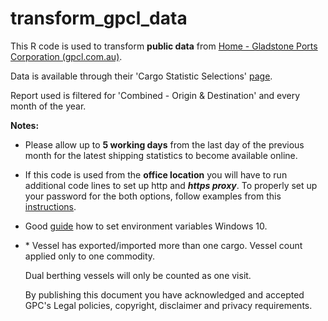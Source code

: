 # transform_gpcl_data

This R code is used to transform **public data** from [Home - Gladstone Ports Corporation (gpcl.com.au)](https://www.gpcl.com.au/).

Data is available through their 'Cargo Statistic Selections' [page](https://content3.gpcl.com.au/viewcontent/CargoComparisonsSelection/ "GPCL Report").

Report used is filtered for 'Combined - Origin & Destination' and every month of the year.

**Notes:**

-   Please allow up to **5 working days** from the last day of the previous month for the latest shipping statistics to become available online.

-   If this code is used from the **office location** you will have to run additional code lines to set up http and ***https proxy***. To properly set up your password for the both options, follow examples from this [instructions](https://www.cyberciti.biz/faq/unix-linux-export-variable-http_proxy-with-special-characters/ "Special Characters").

-   Good [guide](https://www.minitool.com/news/environment-variables-windows-10-005.html "Env Variables") how to set environment variables Windows 10.

-   \* Vessel has exported/imported more than one cargo. Vessel count applied only to one commodity.

    Dual berthing vessels will only be counted as one visit.

    By publishing this document you have acknowledged and accepted GPC's Legal policies, copyright, disclaimer and privacy requirements.
